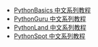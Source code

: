 +   [PythonBasics 中文系列教程](docs/pythonbasics/README.md)
+   [PythonGuru 中文系列教程](docs/pythonguru/README.md)
+   [PythonLand 中文系列教程](docs/pythonland/README.md)
+   [PythonSpot 中文系列教程](docs/pythonspot/README.md)